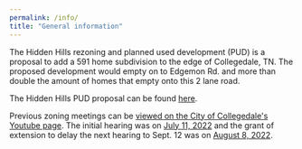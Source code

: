 ```yaml
---
permalink: /info/
title: "General information"
---
```


The Hidden Hills rezoning and planned used development (PUD) is a proposal to add a 591 home subdivision to the edge of Collegedale, TN.
The proposed development would empty on to Edgemon Rd. and more than double the amount of homes that empty onto this 2 lane road.

The Hidden Hills PUD proposal can be found [here](https://cms8.revize.com/revize/collegedaletn//Document%20Center/Agendas%20&%20Minutes/Planning%20Commission/2022/PC%207-11-2022%20AgendaRev.pdf).

Previous zoning meetings can be [viewed on the City of Collegedale's Youtube page](https://www.youtube.com/channel/UCJBkeSGGrkHD1D6Ws5m9eNg/videos).
The initial hearing was on [July 11, 2022](https://www.youtube.com/watch?v=toS4m6tmVnk) and the grant of extension to delay the next hearing to Sept. 12 was on [August 8, 2022](https://www.youtube.com/watch?v=222TXP6FGX8).
